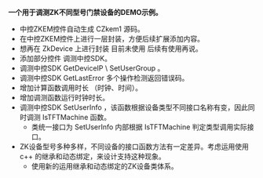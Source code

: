 **一个用于调测ZK不同型号门禁设备的DEMO示例。**
- 中控ZKEM控件自动生成 CZkem1 源码。
- 在中控ZKEM控件上进行一层封装，方便后续扩展添加内容。
- 想再在 ZkDevice 上进行封装  目前未使用  后续有使用再说。
- 添加部分控件 调测中控SDK。
- 调测中控SDK GetDeviceIP \ SetUserGroup 。
- 调测中控SDK GetLastError  多个操作检测返回错误码。
- 增加计算函数调用时长 （时钟、时间）。
- 增加调测函数运行时钟时长。
- 调测中控SDK SetUserInfo ，该函数根据设备类型不同接口名称有变，因此同时调测  IsTFTMachine 函数。
  + 类统一接口为 SetUserInfo 内部根据 IsTFTMachine 判定类型调用实际接口。
- ZK设备型号多种多样，不同设备的接口函数方法有一定差异。考虑运用使用 c++ 的继承和动态绑定，来设计支持这种现象。
  + 使用新的运用继承和动态绑定的ZK设备类体系。